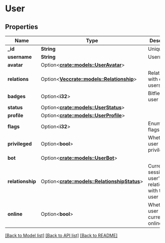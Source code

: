 # User

## Properties

Name | Type | Description | Notes
------------ | ------------- | ------------- | -------------
**_id** | **String** | Unique Id | 
**username** | **String** | Username | 
**avatar** | Option<[**crate::models::UserAvatar**](User_avatar.md)> |  | [optional]
**relations** | Option<[**Vec<crate::models::Relationship>**](Relationship.md)> | Relationships with other users | [optional]
**badges** | Option<**i32**> | Bitfield of user badges | [optional]
**status** | Option<[**crate::models::UserStatus**](User_status.md)> |  | [optional]
**profile** | Option<[**crate::models::UserProfile**](User_profile.md)> |  | [optional]
**flags** | Option<**i32**> | Enum of user flags | [optional]
**privileged** | Option<**bool**> | Whether this user is privileged | [optional]
**bot** | Option<[**crate::models::UserBot**](User_bot.md)> |  | [optional]
**relationship** | Option<[**crate::models::RelationshipStatus**](RelationshipStatus.md)> | Current session user's relationship with this user | [optional]
**online** | Option<**bool**> | Whether this user is currently online | [optional]

[[Back to Model list]](../README.md#documentation-for-models) [[Back to API list]](../README.md#documentation-for-api-endpoints) [[Back to README]](../README.md)


